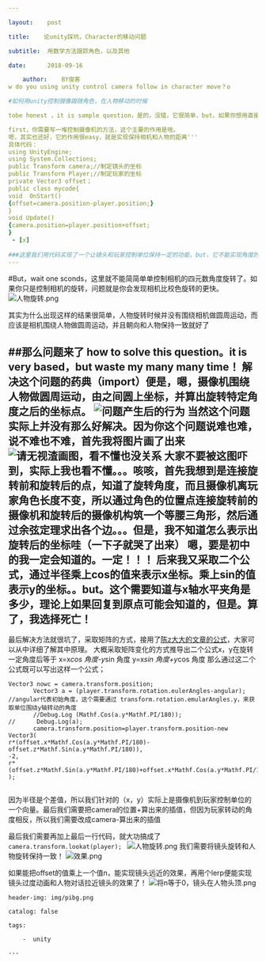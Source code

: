 ```yaml
---

layout:    post

title:    论unity踩坑，Character的移动问题

subtitle:  用数学方法跟踪角色，以及其他

date:      2018-09-16

	author:    BY俊客
w do you using unity control camera follow in character move？o

#如何用unity控制摄像跟随角色，在人物移动的时候

tobe honest ，it is sample question，是的，没错，它很简单，but，如果你想用直接把摄像机放到角色面就太lower了，而且如果有朝一日你要自己开发一个游戏引擎？要搞点大新闻呢？所以我们这里要用数学的方法，让这个简单的方法不简约！之后还能对镜头进行扩展，实现very impossible的效果！

first，你需要写一堆控制摄像机的方法，这个主要的作用是啥。
嗯，其实也还好，它的作用很easy，就是实现保持相机和人物的距离'''
具体代码：
using UnityEngine;
using System.Collections;
public Transform camera;//制定镜头的坐标
public Transform Player;//制定玩家的坐标
private Vector3 offset；
public class mycode{
void  OnStart()
{offset=camera.position-player.position;}
}
void Update()
{camera.position=player.position+offset;
}
 - [x]
 
###这里我们用代码实现了一个让镜头和玩家控制单位保持一定的功能，but，它不能实现角度的控制。也就是说，在某些第三人称视角游戏，镜头是始终保持在单位正前方视角的，这时我们就需要一个角度的控制
---
```

#But，wait one sconds，这里就不能简简单单控制相机的四元数角度旋转了。如果你只是控制相机的旋转，问题就是你会发现相机比校色旋转的更快。
![人物旋转.png](https://upload-images.jianshu.io/upload_images/13871785-a898ac74a678f4ea.png?imageMogr2/auto-orient/strip%7CimageView2/2/w/1240)

其实为什么出现这样的结果很简单，人物旋转时候并没有围绕相机做圆周运动，而应该是相机围绕人物做圆周运动，并且朝向和人物保持一致就好了

##那么问题来了
how to solve this question。it is very based，but waste my many many time！
解决这个问题的药典（import）便是，嗯，摄像机围绕人物做圆周运动，由之间圆上坐标，并算出旋转特定角度之后的坐标点。
![问题产生后的行为](http://upload-images.jianshu.io/upload_images/13871785-f932e0ccd53ce0b7.jpg?imageMogr2/auto-orient/strip%7CimageView2/2/w/1240)
当然这个问题实际上并没有那么好解决。因为你这个问题说难也难，说不难也不难，首先我将图片画了出来![请无视渣画图，看不懂也没关系](https://upload-images.jianshu.io/upload_images/13871785-cbd04bc006d58482.png?imageMogr2/auto-orient/strip%7CimageView2/2/w/1240)
大家不要被这图吓到，实际上我也看不懂。。。咳咳，首先我想到是连接旋转前和旋转后的点，知道了旋转角度，而且摄像机离玩家角色长度不变，所以通过角色的位置点连接旋转前的摄像机和旋转后的摄像机构筑一个等腰三角形，然后通过余弦定理求出各个边。。。但是，我不知道怎么表示出旋转后的坐标哇（一下子就哭了出来）
嗯，要是初中的我一定会知道的。一定！！！
后来我又采取二个公式，通过半径乘上cos的值来表示x坐标。乘上sin的值表示y的坐标。。but。这个需要知道与x轴水平夹角是多少，理论上如果回复到原点可能会知道的，但是。算了，我选择死亡！
---
最后解决方法就很坑了，采取矩阵的方式，接用了[陈z大大的文章的公式](https://www.zhihu.com/question/58468471)，大家可以从中详细了解其中原理。
大概采取矩阵变化的方式推导出二个公式x，y在旋转一定角度后等于
x=x*cos 角度-y*sin 角度
y=x*sin 角度+y*cos 角度
那么通过这二个公式既可以写出这样一个公式；
 ```
Vector3 nowc = camera.transform.position;
		Vector3 a = (player.transform.rotation.eulerAngles-angular);
//angular代表初始角度，这个需要通过 transform.rotation.emularAngles.y，来获取单位围绕y轴转动的角度
		//Debug.Log (Mathf.Cos(a.y*Mathf.PI/180));
//		Debug.Log(a);
		camera.transform.position=player.transform.position-new Vector3(
r*(offset.x*Mathf.Cos(a.y*Mathf.PI/180)-offset.z*Mathf.Sin(a.y*Mathf.PI/180)),
-2,
r*(offset.z*Mathf.Sin(a.y*Mathf.PI/180)+offset.x*Mathf.Cos(a.y*Mathf.PI/180))
);
		
```

因为半径是个差值，所以我们针对的（x，y）实际上是摄像机到玩家控制单位的一个向量。最后我们需要把camera的位置+算出来的插值，但因为玩家转动的角度相反，所以我们需要改成camera-算出来的插值

最后我们需要再加上最后一行代码，就大功搞成了
``camera.transform.lookat(player); ``
![人物旋转.png](https://upload-images.jianshu.io/upload_images/13871785-a898ac74a678f4ea.png?imageMogr2/auto-orient/strip%7CimageView2/2/w/1240)
我们需要将镜头旋转和人物旋转保持一致！
![效果.png](https://upload-images.jianshu.io/upload_images/13871785-e21cf3fd18f998df.png?imageMogr2/auto-orient/strip%7CimageView2/2/w/1240)

如果能把offset的值乘上一个值n，能实现镜头远近的效果，再用个lerp便能实现镜头过度动画和人物对话拉近镜头的效果了！
![将n等于0，镜头在人物头顶.png](https://upload-images.jianshu.io/upload_images/13871785-91cc027745de941d.png?imageMogr2/auto-orient/strip%7CimageView2/2/w/1240)


	header-img: img/pibg.png

	catalog: false

	tags:

	    -  unity

	---




